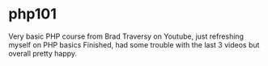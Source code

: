 # php101

Very basic PHP course from Brad Traversy on Youtube, just refreshing myself on PHP basics
Finished, had some trouble with the last 3 videos but overall pretty happy.
